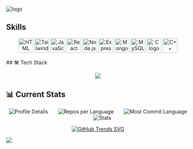 
![logo](https://github.com/HFsa-RaShid/HFsa-RaShid/blob/main/banner.gif)

## Skills
<p align="center">
  <img src="https://cdn.jsdelivr.net/gh/devicons/devicon/icons/html5/html5-original.svg" alt="HTML logo" width="40" height="40"/>
  <img src="https://upload.wikimedia.org/wikipedia/commons/d/d5/Tailwind_CSS_Logo.svg" alt="Tailwind CSS logo" width="40" height="40"/>
  <img src="https://cdn.jsdelivr.net/gh/devicons/devicon/icons/javascript/javascript-original.svg" alt="JavaScript logo" width="40" height="40"/>
  <img src="https://cdn.jsdelivr.net/gh/devicons/devicon/icons/react/react-original.svg" alt="React logo" width="40" height="40"/>
  <img src="https://cdn.jsdelivr.net/gh/devicons/devicon/icons/nodejs/nodejs-original.svg" alt="Node.js logo" width="40" height="40"/>
  <img src="https://cdn.jsdelivr.net/gh/devicons/devicon/icons/express/express-original.svg" alt="Express.js logo" width="40" height="40"/>
  <img src="https://cdn.jsdelivr.net/gh/devicons/devicon/icons/mongodb/mongodb-original.svg" alt="MongoDB logo" width="40" height="40"/>
  <img src="https://cdn.jsdelivr.net/gh/devicons/devicon/icons/mysql/mysql-original.svg" alt="MySQL logo" width="40" height="40"/>
  <img src="https://cdn.jsdelivr.net/gh/devicons/devicon/icons/c/c-original.svg" alt="C logo" width="40" height="40"/>
  <img src="https://cdn.jsdelivr.net/gh/devicons/devicon/icons/cplusplus/cplusplus-original.svg" alt="C++ logo" width="40" height="40"/>
</p>
## 🛠️ Tech Stack
<p align="center">
  <a>
    <img src="https://skillicons.dev/icons?i=c,html,css,tailwind,javascript,react,redux,next,nodejs,express,mongodb,mysql,firebase,prisma" />
  </a>
</p>


## 📊 Current Stats
<div align="center">

![Profile Details](http://github-profile-summary-cards.vercel.app/api/cards/profile-details?username=HFsa-RaShid&theme=dark) &nbsp;&nbsp;&nbsp;&nbsp;&nbsp; ![Repos per Language](http://github-profile-summary-cards.vercel.app/api/cards/repos-per-language?username=HFsa-RaShid&theme=dark) &nbsp;&nbsp;&nbsp;&nbsp;&nbsp; ![Most Commit Language](http://github-profile-summary-cards.vercel.app/api/cards/most-commit-language?username=HFsa-RaShid&theme=dark) &nbsp;&nbsp;&nbsp;&nbsp;&nbsp; ![Stats](http://github-profile-summary-cards.vercel.app/api/cards/stats?username=HFsa-RaShid&theme=dark)

[![GitHub Trends SVG](https://api.githubtrends.io/user/svg/HFsa-RaShid/langs)](https://githubtrends.io) 
  
</div>

<img src="https://github-readme-activity-graph.vercel.app/graph?username=HFsa-RaShid&theme=react">




